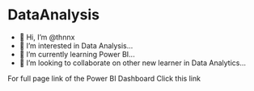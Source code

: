 # DataAnalysis

- 👋 Hi, I’m @thnnx
- 👀 I’m interested in Data Analysis...
- 🌱 I’m currently learning Power BI...
- 💞️ I’m looking to collaborate on other new learner in Data Analytics...

<!---
thnnx/thnnx is a ✨ special ✨ repository because its `README.md` (this file) appears on your GitHub profile.
You can click the Preview link to take a look at your changes.
--->

For full page link of the Power BI Dashboard Click this link
